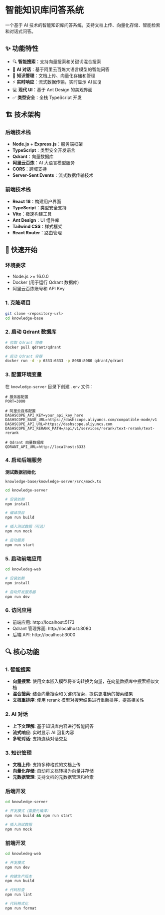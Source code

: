 # 智能知识库问答系统

一个基于 AI 技术的智能知识库问答系统，支持文档上传、向量化存储、智能检索和对话式问答。

## ✨ 功能特性

- 🔍 **智能搜索**：支持向量搜索和关键词混合搜索
- 🤖 **AI 对话**：基于阿里云百炼大语言模型的智能问答
- 📂 **知识管理**：文档上传、向量化存储和管理
- ⚡ **实时响应**：流式数据传输，实时显示 AI 回复
- 💻 **现代 UI**：基于 Ant Design 的美观界面
- ✅ **类型安全**：全栈 TypeScript 开发

## 🏗️ 技术架构

### 后端技术栈

- **Node.js** + **Express.js**：服务端框架
- **TypeScript**：类型安全开发语言
- **Qdrant**：向量数据库
- **阿里云百炼**：AI 大语言模型服务
- **CORS**：跨域支持
- **Server-Sent Events**：流式数据传输技术

### 前端技术栈

- **React 18**：构建用户界面
- **TypeScript**：类型安全支持
- **Vite**：极速构建工具
- **Ant Design**：UI 组件库
- **Tailwind CSS**：样式框架
- **React Router**：路由管理


## 🚀 快速开始

### 环境要求

- Node.js >= 16.0.0
- Docker (用于运行 Qdrant 数据库)
- 阿里云百炼账号和 API Key

### 1. 克隆项目

```bash
git clone <repository-url>
cd knowledge-base
```

### 2. 启动 Qdrant 数据库

```bash
# 拉取 Qdrant 镜像
docker pull qdrant/qdrant

# 启动 Qdrant 容器
docker run -d -p 6333:6333 -p 8080:8080 qdrant/qdrant
```

### 3. 配置环境变量

在 `knowledge-server` 目录下创建 `.env` 文件：

```env
# 服务器配置
PORT=3000

# 阿里云百炼配置
DASHSCOPE_API_KEY=your_api_key_here
DASHSCOPE_BASE_URL=https://dashscope.aliyuncs.com/compatible-mode/v1
DASHSCOPE_API_URL=https://dashscope.aliyuncs.com
DASHSCOPE_API_RERANK_PATH=/api/v1/services/rerank/text-rerank/text-rerank

# Qdrant 向量数据库
QDRANT_API_URL=http://localhost:6333
```

### 4. 启动后端服务

**测试数据初始化**
```
knowledge-base/knowledge-server/src/mock.ts
```

```bash
cd knowledge-server

# 安装依赖
npm install

# 编译项目
npm run build

# 插入测试数据（可选）
npm run mock

# 启动服务
npm run start
```

### 5. 启动前端应用

```bash
cd knowledeg-web

# 安装依赖
npm install

# 启动开发服务器
npm run dev
```

### 6. 访问应用

- 前端应用: http://localhost:5173
- Qdrant 管理界面: http://localhost:8080
- 后端 API: http://localhost:3000


## 🔍 核心功能

### 1. 智能搜索
- **向量搜索**: 使用文本嵌入模型将查询转换为向量，在向量数据库中搜索相似文档
- **混合搜索**: 结合向量搜索和关键词搜索，提供更准确的搜索结果
- **文档重排序**: 使用 rerank 模型对搜索结果进行重新排序，提高相关性

### 2. AI 对话
- **上下文理解**: 基于知识库内容进行智能问答
- **流式响应**: 实时显示 AI 回复内容
- **多轮对话**: 支持连续对话交互

### 3. 知识管理
- **文档上传**: 支持多种格式的文档上传
- **向量化存储**: 自动将文档转换为向量并存储
- **元数据管理**: 支持文档的元数据管理和检索


### 后端开发

```bash
cd knowledge-server

# 开发模式（需要先编译）
npm run build && npm run start

# 插入测试数据
npm run mock
```

### 前端开发

```bash
cd knowledeg-web

# 开发模式
npm run dev

# 构建生产版本
npm run build

# 代码检查
npm run lint

# 代码格式化
npm run format
```